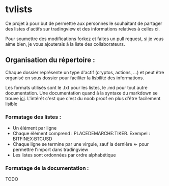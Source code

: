 # tvlists

Ce projet à pour but de permettre aux personnes le souhaitant de partager des listes d'actifs sur tradingview et des informations relatives à celles ci.

Pour soumettre des modifications forkez et faites un pull request, si je vous aime bien, je vous ajouterais à la liste des collaborateurs.

## Organisation du répertoire :

Chaque dossier représente un type d'actif (cryptos, actions, ...) et peut être organisé en sous dossier pour faciliter la lisbilité des informations.

Les formats utilisés sont le .txt pour les listes, le .md pour tout autre documentation. Une documentation quand à la syntaxe du markdown se trouve [ici](https://blog.wax-o.com/2014/04/tutoriel-un-guide-pour-bien-commencer-avec-markdown/). L'intérêt c'est que c'est du noob proof en plus d'être facilement lisible

### Formatage des listes :

- Un élément par ligne
- Chaque élément comprend : PLACEDEMARCHE:TIKER. Exempel : BITFINEX:BTCUSD
- Chaque ligne se termine par une virgule, sauf la dernière <- pour permettre l'import dans tradingview
- Les listes sont ordonnées par ordre alphabétique

### Formatage de la documentation :

TODO
